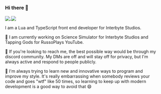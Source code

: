 ### Hi there 👋

<a href="https://github.com/Cigatronix">
  <img align="center" src="https://github-readme-stats.vercel.app/api?username=overhash&count_private=true&hide=stars&hide_border=true&show_icons=true&theme=onedark&custom_title=My%20GitHub%20Stats!" />
</a>
<a href="https://github.com/Cigatronix">
  <img align="center" src="https://github-readme-stats.vercel.app/api/top-langs/?username=overhash&hide_border=true&layout=compact&count_private=true&hide=stars&show_icons=true&theme=onedark&custom_title=Languages%20I%20Use!" />
</a>

I am a Lua and TypeScript front end developer for Interbyte Studios.

🔭 I am currently working on Science Simulator for Interbyte Studios and Tapping Gods for RussoPlays YouTube.

💬 If you're looking to reach me, the best possible way would be through my discord community. My DMs are off and will stay off for privacy, but I'm always active and respond to people publicly.

🌱 I'm always trying to learn new and innovative ways to program and improve my style. It's really embarrassing when somebody reviews your code and goes "wtf" like 50 times, so learning to keep up with modern development is a good way to avoid that 😄


